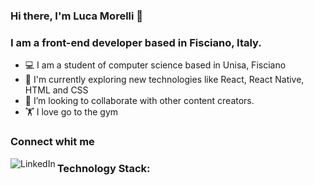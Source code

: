### Hi there, I'm Luca Morelli 👋 

### I am a front-end developer based in Fisciano, Italy.
- :computer: I am a student of computer science based in Unisa, Fisciano
- 🌱 I'm currently exploring new technologies like React, React Native, HTML and CSS
- 👯 I’m looking to collaborate with other content creators.
- :weight_lifting: I love go to the gym




### Connect whit me 

<a href="https://www.linkedin.com/in/luca-morelli-a9992123a/" target="_blank" rel="noopener noreferrer"> <img align="left" alt="LinkedIn" src="https://img.shields.io/badge/linkedin-%230077B5.svg?&style=for-the-badge&logo=linkedin&logoColor=white" /></a>

 ### Technology Stack:

<!-- <img align="left" alt="medium" src="https://img.shields.io/badge/medium-%2312100E.svg?&style=for-the-badge&logo=medium&logoColor=white" />-->

<!--
**LucoMoro/LucoMoro** is a ✨ _special_ ✨ repository because its `README.md` (this file) appears on your GitHub profile.

Here are some ideas to get you started:

- 🔭 I’m currently working on ...
- 🌱 I’m currently learning ...
- 👯 I’m looking to collaborate on ...
- 🤔 I’m looking for help with ...
- 💬 Ask me about ...
- 📫 How to reach me: ...
- 😄 Pronouns: ...
- ⚡ Fun fact: ...
-->

